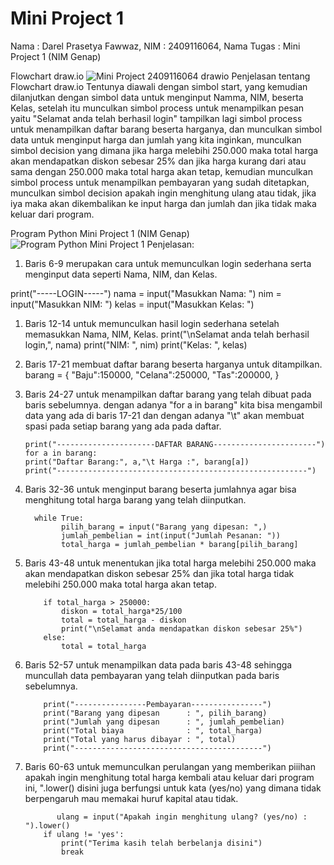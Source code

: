 # Mini Project 1
Nama : Darel Prasetya Fawwaz, NIM : 2409116064, Nama Tugas : Mini Project 1 (NIM Genap)

Flowchart draw.io
![Mini Project 2409116064  drawio](https://github.com/user-attachments/assets/759c7e80-f130-41a4-a9fc-a9d48f8410fe)
Penjelasan tentang Flowchart draw.io
Tentunya diawali dengan simbol start, yang kemudian dilanjutkan dengan simbol data untuk menginput Namma, NIM, beserta Kelas, setelah itu
munculkan simbol process untuk menampilkan pesan yaitu "Selamat anda telah berhasil login" tampilkan lagi simbol process untuk menampilkan daftar barang beserta harganya, dan munculkan simbol data untuk menginput harga dan jumlah yang kita inginkan, munculkan simbol decision yang dimana jika harga melebihi 250.000 maka total harga akan mendapatkan diskon sebesar 25% dan jika harga kurang dari atau sama dengan 250.000 maka total harga akan tetap, kemudian munculkan simbol process untuk menampilkan pembayaran yang sudah ditetapkan, munculkan simbol decision apakah ingin menghitung ulang atau tidak, jika iya maka akan dikembalikan ke input harga dan jumlah dan jika tidak maka keluar dari program.

Program Python Mini Project 1 (NIM Genap)
![Program Python Mini Project 1](https://github.com/user-attachments/assets/8b0d7675-468d-4b3b-b0fe-ccb8ec841a6b)
Penjelasan:
1. Baris 6-9 merupakan cara untuk memunculkan login sederhana serta menginput data seperti Nama, NIM, dan Kelas.
   
print("-----LOGIN-----")
nama = input("Masukkan Nama: ")
nim = input("Masukkan NIM: ")
kelas = input("Masukkan Kelas: ")

   
1. Baris 12-14 untuk memunculkan hasil login sederhana setelah memasukkan Nama, NIM, Kelas.
   print("\nSelamat anda telah berhasil login,", nama)
   print("NIM: ", nim)
   print("Kelas: ", kelas)

4. Baris 17-21 membuat daftar barang beserta harganya untuk ditampilkan.
   barang = {
   "Baju":150000,
   "Celana":250000,
   "Tas":200000,
    }

6. Baris 24-27 untuk menampilkan daftar barang yang telah dibuat pada baris sebelumnya.
   dengan adanya "for a in barang" kita bisa mengambil data yang ada di baris 17-21 dan dengan adanya "\t" akan membuat spasi
   pada setiap barang yang ada pada daftar.

   
       print("----------------------DAFTAR BARANG-----------------------")
       for a in barang:
       print("Daftar Barang:", a,"\t Harga :", barang[a])
       print("--------------------------------------------------------")

8. Baris 32-36 untuk menginput barang beserta jumlahnya agar bisa menghitung total harga barang yang telah diinputkan.

   
         while True:
               pilih_barang = input("Barang yang dipesan: ",)
               jumlah_pembelian = int(input("Jumlah Pesanan: "))
               total_harga = jumlah_pembelian * barang[pilih_barang]

10. Baris 43-48 untuk menentukan jika total harga melebihi 250.000 maka akan mendapatkan diskon sebesar 25% dan jika total harga tidak melebihi 250.000
   maka total harga akan tetap.


            if total_harga > 250000:
                diskon = total_harga*25/100
                total = total_harga - diskon
                print("\nSelamat anda mendapatkan diskon sebesar 25%")
            else:
                total = total_harga 

12. Baris 52-57 untuk menampilkan data pada baris 43-48 sehingga muncullah data pembayaran yang telah diinputkan pada baris sebelumnya.

    
            print("----------------Pembayaran----------------")
            print("Barang yang dipesan      : ", pilih_barang)
            print("Jumlah yang dipesan      : ", jumlah_pembelian)
            print("Total biaya              : ", total_harga)
            print("Total yang harus dibayar : ", total)
            print("------------------------------------------")

14. Baris 60-63 untuk memunculkan perulangan yang memberikan piiihan apakah ingin menghitung total harga kembali atau
   keluar dari program ini, ".lower() disini juga berfungsi untuk kata (yes/no) yang dimana tidak berpengaruh mau memakai huruf kapital atau tidak.


               ulang = input("Apakah ingin menghitung ulang? (yes/no) : ").lower()
            if ulang != 'yes':
                print("Terima kasih telah berbelanja disini")
                break
